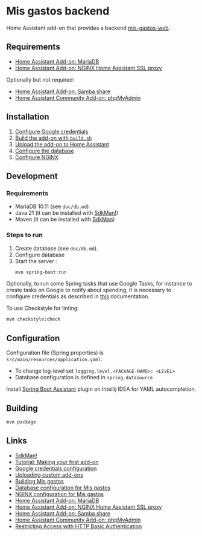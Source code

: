 # Mis gastos backend

Home Assistant add-on that provides a backend [mis-gastos-web](https://github.com/brunopk/mis-gastos-web).

## Requirements

- [Home Assistant Add-on: MariaDB](https://github.com/home-assistant/addons/tree/master/mariadb)
- [Home Assistant Add-on: NGINX Home Assistant SSL proxy](https://github.com/home-assistant/addons/tree/master/nginx_proxy)

Optionally but not required: 

- [Home Assistant Add-on: Samba share](https://github.com/home-assistant/addons/tree/master/samba)
- [Home Assistant Community Add-on: phpMyAdmin](https://github.com/hassio-addons/addon-phpmyadmin)

## Installation

1. [Configure Google credentials](https://github.com/brunopk/mis-gastos-backend/blob/feature/initial/doc/google.md)
2. [Build the add-on with `build.sh`](https://github.com/brunopk/mis-gastos-backend/blob/feature/initial/doc/building.md)
3. [Upload the add-on to Home Assistant](https://github.com/brunopk/mis-gastos-backend/blob/feature/initial/doc/ha_add_ons_upload.md)
4. [Configure the database](https://github.com/brunopk/mis-gastos-backend/blob/feature/initial/doc/db.md)
5. [Configure NGINX](https://github.com/brunopk/mis-gastos-backend/blob/feature/initial/doc/nginx.md)

## Development

### Requirements

- MariaDB 10.11 (see `doc/db.md`)
- Java 21 (it can be installed with [SdkMan!](https://sdkman.io/))
- Maven (it can be installed with [SdkMan](https://sdkman.io/))

### Steps to run

1. Create database (see `doc/db.md`).
2. Configure database
3. Start the server :
    ```bash
    mvn spring-boot:run
    ```

Optionally, to run some Spring tasks that use Google Tasks, for instance to create tasks on Google to notify about spending, it is necessary to configure credentials as described in [this](doc/google.md) documentation.

To use Checkstyle for linting: 

```bash
mvn checkstyle:check
```

## Configuration

Configuration file (Spring properties) is `src/main/resources/application.yaml`.

- To change log-level set `logging.level.<PACKAGE-NAME>: <LEVEL>`
- Database configuration is defined in `spring.datasource`


Install [Spring Boot Assistant](https://plugins.jetbrains.com/plugin/17747-spring-boot-assistant) plugin on Intellij IDEA for YAML autocompletion.

## Building

```bash
mvn package
```

## Links

- [SdkMan!](https://sdkman.io/)
- [Tutorial: Making your first add-on](https://developers.home-assistant.io/docs/add-ons/tutorial)
- [Google credentials configuration](https://github.com/brunopk/mis-gastos-backend/blob/feature/initial/doc/google.md)
- [Uploading custom add-ons](https://github.com/brunopk/mis-gastos-backend/blob/feature/initial/doc/ha_add_ons_upload.md)
- [Building Mis gastos](https://github.com/brunopk/mis-gastos-backend/blob/feature/initial/doc/building.md)
- [Database configuration for Mis gastos](https://github.com/brunopk/mis-gastos-backend/blob/feature/initial/doc/db.md)
- [NGINX configuration for Mis gastos](https://github.com/brunopk/mis-gastos-backend/blob/feature/initial/doc/nginx.md)
- [Home Assistant Add-on: MariaDB](https://github.com/home-assistant/addons/tree/master/mariadb)
- [Home Assistant Add-on: NGINX Home Assistant SSL proxy](https://github.com/home-assistant/addons/tree/master/nginx_proxy)
- [Home Assistant Add-on: Samba share](https://github.com/home-assistant/addons/tree/master/samba)
- [Home Assistant Community Add-on: phpMyAdmin](https://github.com/hassio-addons/addon-phpmyadmin)
- [Restricting Access with HTTP Basic Authentication](https://docs.nginx.com/nginx/admin-guide/security-controls/configuring-http-basic-authentication/)
